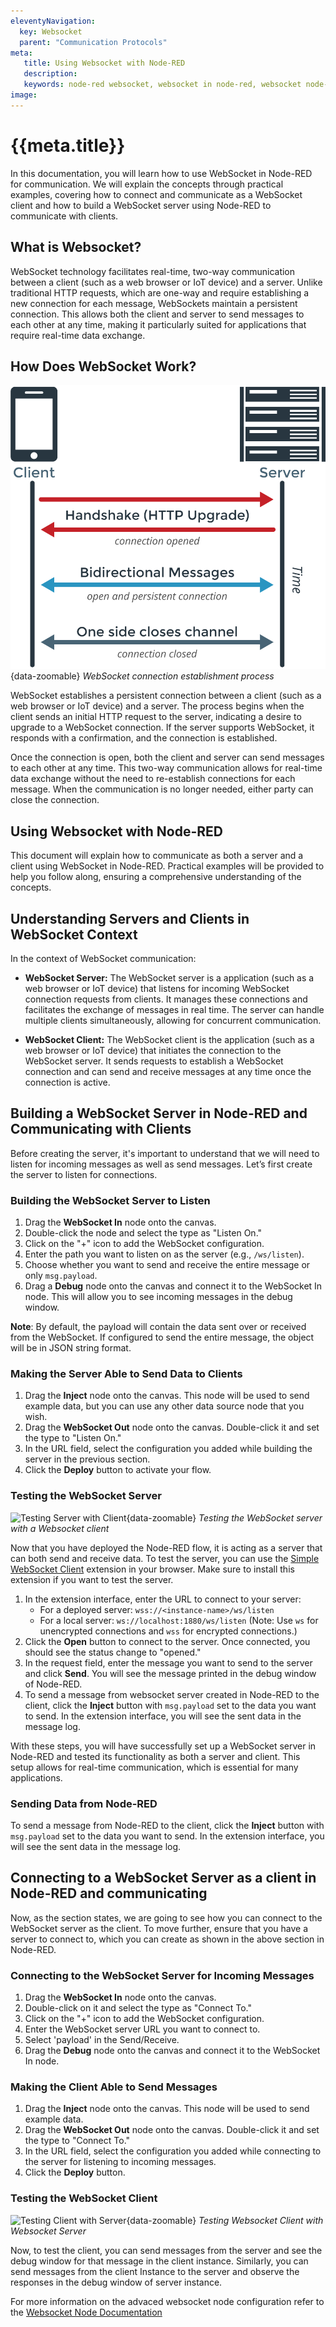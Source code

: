 ```yaml
---
eleventyNavigation:
  key: Websocket
  parent: "Communication Protocols"
meta:
   title: Using Websocket with Node-RED
   description: 
   keywords: node-red websocket, websocket in node-red, websocket node-red
image: 
---
```


# {{meta.title}}

In this documentation, you will learn how to use WebSocket in Node-RED for communication. We will explain the concepts through practical examples, covering how to connect and communicate as a WebSocket client and how to build a WebSocket server using Node-RED to communicate with clients.

## What is Websocket?

WebSocket technology facilitates real-time, two-way communication between a client (such as a web browser or IoT device) and a server. Unlike traditional HTTP requests, which are one-way and require establishing a new connection for each message, WebSockets maintain a persistent connection. This allows both the client and server to send messages to each other at any time, making it particularly suited for applications that require real-time data exchange.

## How Does WebSocket Work?

![WebSocket connection establishment process](./images/websocket-handshake.png){data-zoomable}
_WebSocket connection establishment process_

WebSocket establishes a persistent connection between a client (such as a web browser or IoT device) and a server. The process begins when the client sends an initial HTTP request to the server, indicating a desire to upgrade to a WebSocket connection. If the server supports WebSocket, it responds with a confirmation, and the connection is established.

Once the connection is open, both the client and server can send messages to each other at any time. This two-way communication allows for real-time data exchange without the need to re-establish connections for each message. When the communication is no longer needed, either party can close the connection.

## Using Websocket with Node-RED 

This document will explain how to communicate as both a server and a client using WebSocket in Node-RED. Practical examples will be provided to help you follow along, ensuring a comprehensive understanding of the concepts.

## Understanding Servers and Clients in WebSocket Context

In the context of WebSocket communication:

- **WebSocket Server:** The WebSocket server is a application (such as a web browser or IoT device) that listens for incoming WebSocket connection requests from clients. It manages these connections and facilitates the exchange of messages in real time. The server can handle multiple clients simultaneously, allowing for concurrent communication.

- **WebSocket Client:** The WebSocket client is the application (such as a web browser or IoT device) that initiates the connection to the WebSocket server. It sends requests to establish a WebSocket connection and can send and receive messages at any time once the connection is active.

## Building a WebSocket Server in Node-RED and Communicating with Clients

Before creating the server, it's important to understand that we will need to listen for incoming messages as well as send messages. Let’s first create the server to listen for connections.

### Building the WebSocket Server to Listen

1. Drag the **WebSocket In** node onto the canvas.
2. Double-click the node and select the type as "Listen On."
3. Click on the "+" icon to add the WebSocket configuration.
4. Enter the path you want to listen on as the server (e.g., `/ws/listen`).
5. Choose whether you want to send and receive the entire message or only `msg.payload`.
6. Drag a **Debug** node onto the canvas and connect it to the WebSocket In node. This will allow you to see incoming messages in the debug window.

**Note**: By default, the payload will contain the data sent over or received from the WebSocket. If configured to send the entire message, the object will be in JSON string format.

### Making the Server Able to Send Data to Clients

1. Drag the **Inject** node onto the canvas. This node will be used to send example data, but you can use any other data source node that you wish.
2. Drag the **WebSocket Out** node onto the canvas. Double-click it and set the type to "Listen On."
3. In the URL field, select the configuration you added while building the server in the previous section.
4. Click the **Deploy** button to activate your flow.

### Testing the WebSocket Server

![Testing Server with Client](./images/server-testing.gif){data-zoomable}
_Testing the WebSocket server with a Websocket client_

Now that you have deployed the Node-RED flow, it is acting as a server that can both send and receive data. To test the server, you can use the [Simple WebSocket Client](https://chromewebstore.google.com/detail/simple-websocket-client/pfdhoblngboilpfeibdedpjgfnlcodoo?hl=en) extension in your browser. Make sure to install this extension if you want to test the server.

1. In the extension interface, enter the URL to connect to your server:
   - For a deployed server: `wss://<instance-name>/ws/listen`
   - For a local server: `ws://localhost:1880/ws/listen` (Note: Use `ws` for unencrypted connections and `wss` for encrypted connections.)
2. Click the **Open** button to connect to the server. Once connected, you should see the status change to "opened."
3. In the request field, enter the message you want to send to the server and click **Send**. You will see the message printed in the debug window of Node-RED.
4. To send a message from websocket server created in Node-RED to the client, click the **Inject** button with `msg.payload` set to the data you want to send. In the extension interface, you will see the sent data in the message log.

With these steps, you will have successfully set up a WebSocket server in Node-RED and tested its functionality as both a server and client. This setup allows for real-time communication, which is essential for many applications.

### Sending Data from Node-RED

To send a message from Node-RED to the client, click the **Inject** button with `msg.payload` set to the data you want to send. In the extension interface, you will see the sent data in the message log.

## Connecting to a WebSocket Server as a client in Node-RED and communicating

Now, as the section states, we are going to see how you can connect to the WebSocket server as the client. To move further, ensure that you have a server to connect to, which you can create as shown in the above section in Node-RED.

### Connecting to the WebSocket Server for Incoming Messages

1. Drag the **WebSocket In** node onto the canvas.
2. Double-click on it and select the type as "Connect To."
3. Click on the "+" icon to add the WebSocket configuration.
4. Enter the WebSocket server URL you want to connect to.
5. Select 'payload' in the Send/Receive.
6. Drag the **Debug** node onto the canvas and connect it to the WebSocket In node.

### Making the Client Able to Send Messages

1. Drag the **Inject** node onto the canvas. This node will be used to send example data.
2. Drag the **WebSocket Out** node onto the canvas. Double-click it and set the type to "Connect To."
3. In the URL field, select the configuration you added while connecting to the server for listening to incoming messages.
4. Click the **Deploy** button.

### Testing the WebSocket Client

![Testing Client with Server](./images/client-testing.gif){data-zoomable}
_Testing Websocket Client with Websocket Server_

Now, to test the client, you can send messages from the server and see the debug window for that message in the client instance. Similarly, you can send messages from the client Instance to the server and observe the responses in the debug window of server instance.

For more information on the advaced websocket node configuration refer to the [Websocket Node Documentation](/node-red/core-nodes/websocket/)
